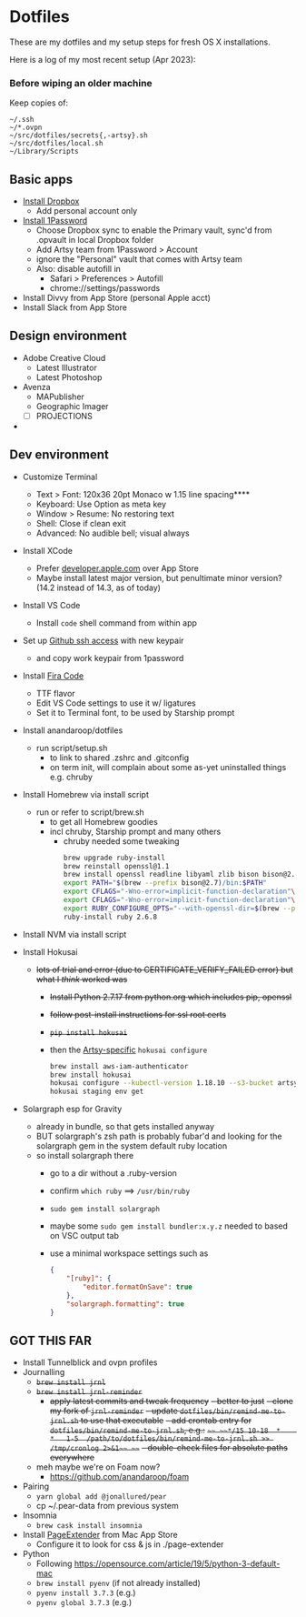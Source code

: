 # Dotfiles

These are my dotfiles and my setup steps for fresh OS X installations.

Here is a log of my most recent setup (Apr 2023):

### Before wiping an older machine

Keep copies of:
  ```
  ~/.ssh
  ~/*.ovpn
  ~/src/dotfiles/secrets{,-artsy}.sh
  ~/src/dotfiles/local.sh
  ~/Library/Scripts
  ```

## Basic apps
- [Install Dropbox](https://www.dropbox.com/install)
  - Add personal account only
- [Install 1Password](https://1password.com/downloads/mac/)
  - Choose Dropbox sync to enable the Primary vault, sync'd from .opvault in local Dropbox folder
  - Add Artsy team from 1Password > Account
  - ignore the "Personal" vault that comes with Artsy team
  - Also: disable autofill in
    - Safari > Preferences > Autofill
    - chrome://settings/passwords
- Install Divvy from App Store (personal Apple acct)
- Install Slack from App Store


## Design environment
- Adobe Creative Cloud
  - Latest Illustrator
  - Latest Photoshop
- Avenza
  - MAPublisher
  - Geographic Imager
  - [ ] PROJECTIONS
-

## Dev environment
- Customize Terminal
  - Text > Font: 120x36 20pt Monaco w 1.15 line spacing****
  - Keyboard: Use Option as meta key
  - Window > Resume: No restoring text
  - Shell: Close if clean exit
  - Advanced: No audible bell; visual always
- Install XCode
  - Prefer [developer.apple.com](https://developer.apple.com/download) over App Store
  - Maybe install latest major version, but penultimate minor version? (14.2 instead of 14.3, as of today)
- Install VS Code
  - Install `code` shell command from within app
- Set up [Github ssh access](https://help.github.com/en/github/authenticating-to-github/connecting-to-github-with-ssh) with new keypair
  - and copy work keypair from 1password
- Install [Fira Code](https://github.com/tonsky/FiraCode)
  - TTF flavor
  - Edit VS Code settings to use it w/ ligatures
  - Set it to Terminal font, to be used by Starship prompt
- Install anandaroop/dotfiles
  - run script/setup.sh
    - to link to shared .zshrc and .gitconfig
    - on term init, will complain about some as-yet uninstalled things e.g. chruby
- Install Homebrew via install script
  - run or refer to script/brew.sh
    - to get all Homebrew goodies
    - incl chruby, Starship prompt and many others
      - chruby needed some tweaking
        ```sh
        brew upgrade ruby-install
        brew reinstall openssl@1.1
        brew install openssl readline libyaml zlib bison bison@2.7
        export PATH="$(brew --prefix bison@2.7)/bin:$PATH"
        export CFLAGS="-Wno-error=implicit-function-declaration"\nexport RUBY_CONFIGURE_OPTS="--with-openssl-dir=$(brew --prefix openssl@1.1) --with-readline-dir=$(brew --prefix readline) --with-libyaml-dir=$(brew --prefix libyaml) --with-zlib-dir=$(brew --prefix zlib)"\n\n
        export CFLAGS="-Wno-error=implicit-function-declaration"\n
        export RUBY_CONFIGURE_OPTS="--with-openssl-dir=$(brew --prefix openssl@1.1) --with-readline-dir=$(brew --prefix readline) --with-libyaml-dir=$(brew --prefix libyaml) --with-zlib-dir=$(brew --prefix zlib)"\n
        ruby-install ruby 2.6.8
        ```
- Install NVM via install script
- Install Hokusai
  - ~~lots of trial and error (due to CERTIFICATE_VERIFY_FAILED error) but what I _think_ worked was~~
    - ~~Install Python 2.7.17 from python.org which includes pip, openssl~~
    - ~~follow post-install instructions for ssl root certs~~
    - ~~`pip install hokusai`~~
    - then the [Artsy-specific](https://github.com/artsy/README/blob/master/playbooks/hokusai.md) `hokusai configure`

      ```sh
      brew install aws-iam-authenticator
      brew install hokusai
      hokusai configure --kubectl-version 1.18.10 --s3-bucket artsy-citadel --s3-key k8s/config-dev # check on Slack if there's a newer kubectl version
      hokusai staging env get
      ```

- Solargraph esp for Gravity
  - already in bundle, so that gets installed anyway
  - BUT solargraph's zsh path is probably fubar'd and looking for the solargraph gem in the system default ruby location
  - so install solargraph there
    - go to a dir without a .ruby-version
    - confirm `which ruby` ==> `/usr/bin/ruby`
    - `sudo gem install solargraph`
    - maybe some `sudo gem install bundler:x.y.z` needed to based on VSC output tab
    - use a minimal workspace settings such as

      ```json
      {
          "[ruby]": {
              "editor.formatOnSave": true
          },
          "solargraph.formatting": true
      }
      ```

## GOT THIS FAR

- Install Tunnelblick and ovpn profiles
- Journalling
  - ~~`brew install jrnl`~~
  - ~~`brew install jrnl-reminder`~~
    - ~~apply latest commits and tweak frequency~~
  ~~- better to just~~
    ~~- clone my fork of `jrnl-reminder`~~
    ~~- update `dotfiles/bin/remind-me-to-jrnl.sh` to use that executable~~
    ~~- add crontab entry for `dotfiles/bin/remind-me-to-jrnl.sh`, e.g.:~~
      ~~```~~
      ~~*/15 10-18  *    *   1-5  /path/to/dotfiles/bin/remind-me-to-jrnl.sh >> /tmp/cronlog 2>&1~~
      ~~```~~
  ~~- double-check files for absolute paths everywhere~~
  - meh maybe we're on Foam now?
    - https://github.com/anandaroop/foam
- Pairing
  - `yarn global add @jonallured/pear`
  - cp ~/.pear-data from previous system
- Insomnia
  - `brew cask install insomnia`
- Install [PageExtender](https://github.com/fphilipe/PageExtender.app) from Mac App Store
  - Configure it to look for css & js in ./page-extender
- Python
  - Following https://opensource.com/article/19/5/python-3-default-mac
  - `brew install pyenv` (if not already installed)
  - `pyenv install 3.7.3` (e.g.)
  - `pyenv global 3.7.3` (e.g.)
